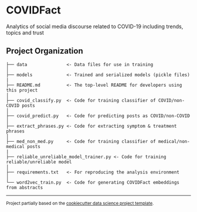 # COVIDFact

Analytics of social media discourse related to COVID-19 including trends, topics and trust

Project Organization
------------

    ├── data               <- Data files for use in training
    │
    ├── models             <- Trained and serialized models (pickle files)
    |
    ├── README.md          <- The top-level README for developers using this project
    │
    ├── covid_classify.py  <- Code for training classifier of COVID/non-COVID posts
    │
    ├── covid_predict.py   <- Code for predicting posts as COVID/non-COVID
    │
    ├── extract_phrases.py <- Code for extracting symptom & treatment phrases
    │
    ├── med_non_med.py     <- Code for training classifier of medical/non-medical posts
    |
    ├── reliable_unreliable_model_trainer.py <- Code for training reliable/unreliable model
    │
    ├── requirements.txt   <- For reproducing the analysis environment
    │
    └── word2vec_train.py  <- Code for generating COVIDFact embeddings from abstracts
    
--------

<p><small>Project partially based on the <a target="_blank" href="https://drivendata.github.io/cookiecutter-data-science/">cookiecutter data science project template</a>.</small></p>